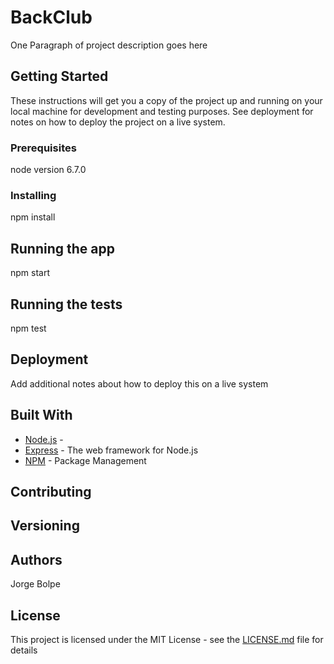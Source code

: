
# BackClub

One Paragraph of project description goes here

## Getting Started

These instructions will get you a copy of the project up and running on your local machine for development and testing purposes. See deployment for notes on how to deploy the project on a live system.

### Prerequisites

node version 6.7.0

### Installing

npm install

## Running the app

npm start

## Running the tests

npm test


## Deployment

Add additional notes about how to deploy this on a live system


## Built With

* [Node.js](https://nodejs.org/) -
* [Express](http://expressjs.com/) - The web framework for Node.js
* [NPM](https://www.npmjs.com/) - Package Management


## Contributing


## Versioning


## Authors

Jorge Bolpe

## License

This project is licensed under the MIT License - see the [LICENSE.md](LICENSE.md) file for details

